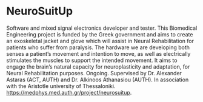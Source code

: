 # NeuroSuitUp
 Software and mixed signal electronics developer and tester. This Biomedical Engineering project is funded by the Greek government and aims to create an exoskeletal jacket and glove which will assist in Neural Rehabilitation for patients who suffer from paralysis. The hardware we are developing both senses a patient’s movement and intention to move, as well as electrically stimulates the muscles to support the intended movement. It aims to engage the brain’s natural capacity for neuroplasticity and adaptation, for Neural Rehabilitation purposes. Ongoing. Supervised by Dr. Alexander Astaras (ACT, AUTH) and Dr. Alkinoos Athanasiou (AUTH).  In association with the Aristotle university of Thessaloniki. https://medphys.med.auth.gr/project/neurosuitup. 
